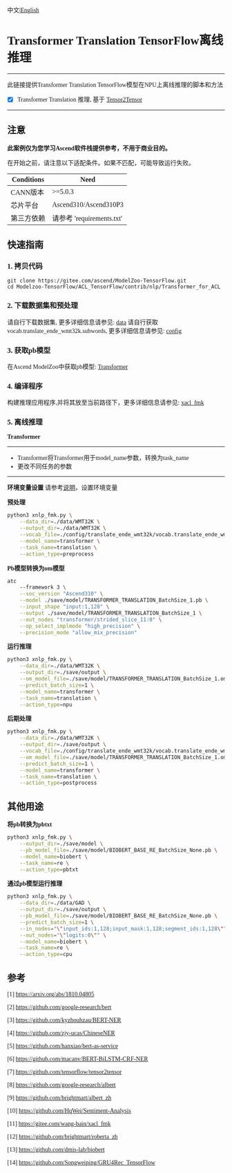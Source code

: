 # <font face="微软雅黑">
中文|[English](README_EN.md)

# Transformer Translation TensorFlow离线推理

***
此链接提供Transformer Translation TensorFlow模型在NPU上离线推理的脚本和方法

* [x] Transformer Translation 推理, 基于 [Tensor2Tensor](https://github.com/tensorflow/tensor2tensor/tree/master/tensor2tensor) 

***

## 注意
**此案例仅为您学习Ascend软件栈提供参考，不用于商业目的。**

在开始之前，请注意以下适配条件。如果不匹配，可能导致运行失败。

| Conditions | Need |
| --- | --- |
| CANN版本 | >=5.0.3 |
| 芯片平台| Ascend310/Ascend310P3 |
| 第三方依赖| 请参考 'requirements.txt' |

## 快速指南

### 1. 拷贝代码
```shell
git clone https://gitee.com/ascend/ModelZoo-TensorFlow.git
cd Modelzoo-TensorFlow/ACL_TensorFlow/contrib/nlp/Transformer_for_ACL
```

### 2. 下载数据集和预处理

请自行下载数据集, 更多详细信息请参见: [data](./data/WMT32K/README.md)
请自行获取vocab.translate_ende_wmt32k.subwords, 更多详细信息请参见: [config](./config/README.md)

### 3. 获取pb模型

在Ascend ModelZoo中获取pb模型: [Transformer](https://www.hiascend.com/zh/software/modelzoo/detail/1/4aa974b3f2fb4e02a84abbf16b56f032)

### 4. 编译程序
构建推理应用程序,并将其放至当前路径下，更多详细信息请参见: [xacl_fmk](./xacl_fmk/README.md)


### 5. 离线推理

**Transformer**
***
* Transformer将Transformer用于model_name参数，转换为task_name
* 更改不同任务的参数
***
**环境变量设置**
请参考[说明](https://gitee.com/ascend/ModelZoo-TensorFlow/wikis/02.%E7%A6%BB%E7%BA%BF%E6%8E%A8%E7%90%86%E6%A1%88%E4%BE%8B/Ascend%E5%B9%B3%E5%8F%B0%E6%8E%A8%E7%90%86%E7%8E%AF%E5%A2%83%E5%8F%98%E9%87%8F%E8%AE%BE%E7%BD%AE?sort_id=6458719)，设置环境变量

**预处理**
```Bash
python3 xnlp_fmk.py \
    --data_dir=./data/WMT32K \
    --output_dir=./data/WMT32K \
    --vocab_file=./config/translate_ende_wmt32k/vocab.translate_ende_wmt32k.32768.subwords \
    --model_name=transformer \
    --task_name=translation \
    --action_type=preprocess

```

**Pb模型转换为om模型**
```Bash
atc
    --framework 3 \
    --soc_version "Ascend310" \
    --model ./save/model/TRANSFORMER_TRANSLATION_BatchSize_1.pb \
    --input_shape "input:1,128" \
    --output ./save/model/TRANSFORMER_TRANSLATION_BatchSize_1 \
    --out_nodes "transformer/strided_slice_11:0" \
    --op_select_implmode "high_precision" \
    --precision_mode "allow_mix_precision"
```

**运行推理**
```Bash
python3 xnlp_fmk.py \
    --data_dir=./data/WMT32K \
    --output_dir=./save/output \
    --om_model_file=./save/model/TRANSFORMER_TRANSLATION_BatchSize_1.om \
    --predict_batch_size=1 \
    --model_name=transformer \
    --task_name=translation \
    --action_type=npu

```

**后期处理**
```Bash
python3 xnlp_fmk.py \
    --data_dir=./data/WMT32K \
    --output_dir=./save/output \
    --vocab_file=./config/translate_ende_wmt32k/vocab.translate_ende_wmt32k.32768.subwords \
    --om_model_file=./save/model/TRANSFORMER_TRANSLATION_BatchSize_1.om \
    --predict_batch_size=1 \
    --model_name=transformer \
    --task_name=translation \
    --action_type=postprocess

```

## 其他用途
**将pb转换为pbtxt**
```Bash
python3 xnlp_fmk.py \
    --output_dir=./save/model \
    --pb_model_file=./save/model/BIOBERT_BASE_RE_BatchSize_None.pb \
    --model_name=biobert \
    --task_name=re \
    --action_type=pbtxt

```

**通过pb模型运行推理**
```Bash
python3 xnlp_fmk.py \
    --data_dir=./data/GAD \
    --output_dir=./save/output \
    --pb_model_file=./save/model/BIOBERT_BASE_RE_BatchSize_None.pb \
    --predict_batch_size=1 \
    --in_nodes="\"input_ids:1,128;input_mask:1,128;segment_ids:1,128\"" \
    --out_nodes="\"logits:0\"" \
    --model_name=biobert \
    --task_name=re \
    --action_type=cpu

```

## 参考

[1] https://arxiv.org/abs/1810.04805

[2] https://github.com/google-research/bert

[3] https://github.com/kyzhouhzau/BERT-NER

[4] https://github.com/zjy-ucas/ChineseNER

[5] https://github.com/hanxiao/bert-as-service

[6] https://github.com/macanv/BERT-BiLSTM-CRF-NER

[7] https://github.com/tensorflow/tensor2tensor

[8] https://github.com/google-research/albert

[9] https://github.com/brightmart/albert_zh

[10] https://github.com/HqWei/Sentiment-Analysis

[11] https://gitee.com/wang-bain/xacl_fmk

[12] https://github.com/brightmart/roberta_zh

[13] https://github.com/dmis-lab/biobert

[14] https://github.com/Songweiping/GRU4Rec_TensorFlow

# </font>

